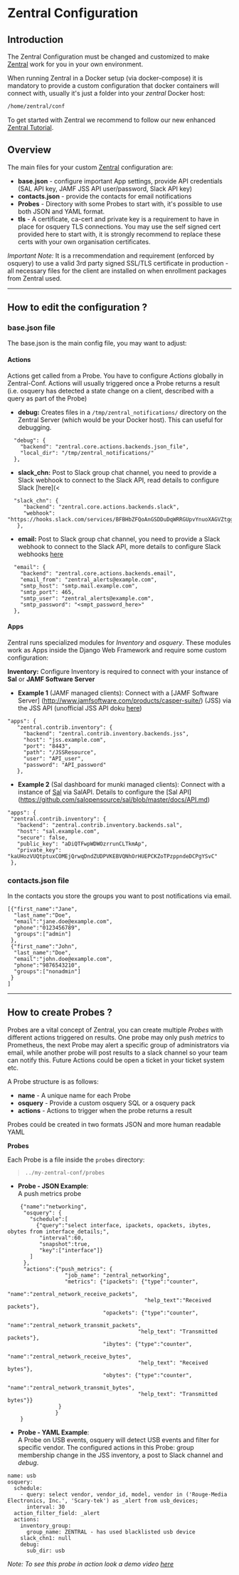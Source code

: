 # Zentral Configuration

## Introduction

The Zentral Configuration must be changed and customized to make [Zentral](https://github.com/zentralopensource/zentral) work for you in your own environment.

When running Zentral in a Docker setup (via docker-compose) it is mandatory to provide a custom configuration that docker containers will connect with, usually it's just a folder into your *zentral* Docker host:

```bash
/home/zentral/conf
```

To get started with Zentral we recommend to follow our new enhanced [Zentral Tutorial](https://github.com/zentralopensource/zentral/wiki/).


## Overview

The main files for your custom [Zentral](https://github.com/zentralopensource/zentral) configuration are:
>
- **base.json** - configure important App settings, provide API credentials
(SAL API key, JAMF JSS API user/password, Slack API key)
- **contacts.json** - provide the contacts for email notifications
- **Probes** - Directory with some Probes to start with, it's possible to use both JSON and YAML format.
- **tls** - A certificate, ca-cert and private key is a requirement to have in place for osquery TLS connections.
You may use the self signed cert provided here to start with, it is strongly recommend to replace these certs with your own organisation certificates.

*Important Note:*
It is a rrecommendation and requirement (enforced by osquery) to use a valid 3rd party signed SSL/TLS certificate in production - all necessary files for the client are installed on when enrollment packages from Zentral used.

---

## How to edit the configuration ?


### base.json file

The base.json is the main config file, you may want to adjust:

#### Actions

Actions get called from a Probe. You have to configure *Actions* globally in Zentral-Conf.
Actions will usually triggered once a Probe returns a result (i.e. osquery has detected a state change on a client, described with a query as part of the Probe)

 - **debug:**
 Creates files in a `/tmp/zentral_notifications/` directory on the Zentral Server (which would be your Docker host). This can useful for debugging.

```
  "debug": {
    "backend": "zentral.core.actions.backends.json_file",
    "local_dir": "/tmp/zentral_notifications/"
  },
```


 - **slack_chn:**
 Post to Slack group chat channel, you need to provide a Slack webhook to connect to the Slack API, read details to configure Slack [here](<  

```
  "slack_chn": {
     "backend": "zentral.core.actions.backends.slack",
     "webhook": "https://hooks.slack.com/services/BFBHbZFQoAnGSDDuDqWRRGUpvYnuoXAGVZtggQAh"
   },
```


 - **email:**
Post to Slack group chat channel, you need to provide a Slack webhook to connect to the Slack API,  more details to configure Slack webhooks [here](<https://api.slack.com/incoming-webhooks>)  

```
  "email": {
    "backend": "zentral.core.actions.backends.email",
    "email_from": "zentral_alerts@example.com",
    "smtp_host": "smtp.mail.example.com",
    "smtp_port": 465,
    "smtp_user": "zentral_alerts@example.com",
    "smtp_password": "<smpt_password_here>"
  },
```


#### Apps

Zentral runs specialized modules for *Inventory* and *osquery*. These modules work as Apps inside the Django Web Framework and require some custom configuration:


**Inventory:**
Configure Inventory is required to connect with your instance of **Sal** or **JAMF Software Server**


- **Example 1**  (JAMF managed clients):
Connect with a [JAMF Software Server] (<http://www.jamfsoftware.com/products/casper-suite/>) (JSS) via the JSS API (unofficial JSS API doku [here](<https://bryson3gps.wordpress.com/the-unofficial-jss-api-docs/>))

```
"apps": {
   "zentral.contrib.inventory": {
     "backend": "zentral.contrib.inventory.backends.jss",
     "host": "jss.example.com",
     "port": "8443",
     "path": "/JSSResource",
     "user": "API_user",
     "password": "API_password"
   },
```

- **Example 2** (Sal dashboard for munki managed clients):
Connect with a instance of [Sal](<https://github.com/salopensource/sal>) via SalAPI.
Details to configure the [Sal API] (<https://github.com/salopensource/sal/blob/master/docs/API.md>)


```
"apps": {
 "zentral.contrib.inventory": {
   "backend": "zentral.contrib.inventory.backends.sal",
   "host": "sal.example.com",
   "secure": false,              
   "public_key": "aDiQTFwpWDWOzrrunCLTkmAp",
   "private_key": "kaUHozVUQtptuxCOMEjQrwqDndZUDPVKEBVQNhOrHUEPCKZoTPzppndeDCPgYSvC"                 
 },
```

### contacts.json file
In the contacts you store the groups you want to post notifications via email.

```
[{"first_name":"Jane",
  "last_name":"Doe",
  "email":"jane.doe@example.com",
  "phone":"0123456789",
  "groups":["admin"]
 },
 {"first_name":"John",
  "last_name":"Doe",
  "email":"john.doe@example.com",
  "phone":"9876543210",
  "groups":["nonadmin"]
 }
]
```

---

## How to create Probes ?

Probes are a vital concept of Zentral, you can create multiple *Probes* with different actions triggered on results. One probe may only push *metrics* to Prometheus, the next Probe may alert a specific group of administrators via email, while another probe will post results to a slack channel so your team can notify this. Future Actions could be open a ticket in your ticket system etc.


A Probe structure is as follows:

- **name** - A unique name for each Probe
- **osquery** - Provide a custom osquery SQL or a osquery pack
- **actions** - Actions to trigger when the probe returns a result

Probes could be created in two formats JSON and more human readable YAML


**Probes**

Each Probe is a file inside the `probes` directory:
> `../my-zentral-conf/probes`


- **Probe - JSON Example**:  
A push metrics probe

```
    {"name":"networking",
     "osquery": {
       "schedule":[
         {"query":"select interface, ipackets, opackets, ibytes, obytes from interface_details;",
          "interval":60,
          "snapshot":true,
          "key":["interface"]}
       ]
     },
     "actions":{"push_metrics": {
                  "job_name": "zentral_networking",
                  "metrics": {"ipackets": {"type":"counter",
                                           "name":"zentral_network_receive_packets",
                                           "help_text":"Received packets"},
                              "opackets": {"type":"counter",
                                         "name":"zentral_network_transmit_packets",
                                         "help_text": "Transmitted packets"},
                              "ibytes": {"type":"counter",
                                         "name":"zentral_network_receive_bytes",
                                         "help_text": "Received bytes"},
                              "obytes": {"type":"counter",
                                         "name":"zentral_network_transmit_bytes",
                                         "help_text": "Transmitted bytes"}}
                }
               }
    }
```

- **Probe - YAML Example**:  
A Probe on USB events, osquery will detect USB events and filter for specific vendor.
The configured actions in this Probe: group membership change in the JSS inventory, a post to Slack channel and *debug*.


```
name: usb
osquery:
  schedule:
    - query: select vendor, vendor_id, model, vendor in ('Rouge-Media Electronics, Inc.', 'Scary-tek') as _alert from usb_devices;
      interval: 30
  action_filter_field: _alert
  actions:
    inventory_group:
      group_name: ZENTRAL - has used blacklisted usb device
    slack_chn1: null
    debug:
      sub_dir: usb
```

*Note: To see this probe in action look a demo video [here](https://youtu.be/hdDoWK0A9TQ)*
